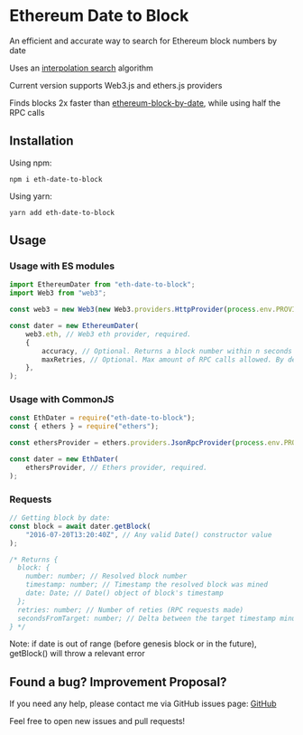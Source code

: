 # Ethereum Date to Block

An efficient and accurate way to search for Ethereum block numbers by date

Uses an [interpolation search](https://en.wikipedia.org/wiki/Interpolation_search) algorithm

Current version supports Web3.js and ethers.js providers

Finds blocks 2x faster than [ethereum-block-by-date](https://github.com/monosux/ethereum-block-by-date/), while using half the RPC calls

## Installation

Using npm:

```
npm i eth-date-to-block
```

Using yarn:
```
yarn add eth-date-to-block
```

## Usage

### Usage with ES modules

```javascript
import EthereumDater from "eth-date-to-block";
import Web3 from "web3";

const web3 = new Web3(new Web3.providers.HttpProvider(process.env.PROVIDER));

const dater = new EthereumDater(
    web3.eth, // Web3 eth provider, required.
    {
        accuracy, // Optional. Returns a block number within n seconds this value if possible. By default 10.
        maxRetries, // Optional. Max amount of RPC calls allowed. By default 15.
    },
);
```

### Usage with CommonJS

```javascript
const EthDater = require("eth-date-to-block");
const { ethers } = require("ethers");

const ethersProvider = ethers.providers.JsonRpcProvider(process.env.PROVIDER);

const dater = new EthDater(
    ethersProvider, // Ethers provider, required.
);
```

### Requests

```javascript
// Getting block by date:
const block = await dater.getBlock(
    "2016-07-20T13:20:40Z", // Any valid Date() constructor value
);

/* Returns {
  block: {
    number: number; // Resolved block number
    timestamp: number; // Timestamp the resolved block was mined
    date: Date; // Date() object of block's timestamp
  };
  retries: number; // Number of reties (RPC requests made)
  secondsFromTarget: number; // Delta between the target timestamp minus the resolved blocks timestamp
} */
```

Note: if date is out of range (before genesis block or in the future), getBlock() will throw a relevant error

## Found a bug? Improvement Proposal?

If you need any help, please contact me via GitHub issues page: [GitHub](https://github.com/kai-thompson/eth-date-to-block/issues)

Feel free to open new issues and pull requests!
